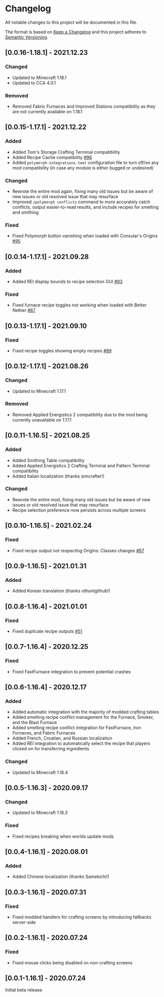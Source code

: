 # Changelog
All notable changes to this project will be documented in this file.

The format is based on [Keep a Changelog](http://keepachangelog.com/en/1.0.0/) and this project adheres to [Semantic Versioning](https://semver.org/spec/v2.0.0.html).

## [0.0.16-1.18.1] - 2021.12.23
### Changed
- Updated to Minecraft 1.18.1
- Updated to CCA 4.0.1
### Removed
- Removed Fabric Furnaces and Improved Stations compatibility as they are not currently available on 1.18.1

## [0.0.15-1.17.1] - 2021.12.22
### Added
- Added Tom's Storage Crafting Terminal compatibility
- Added Recipe Cache compatibility [#96](https://github.com/TheIllusiveC4/Polymorph/issues/96)
- Added `polymorph-integrations.toml` configuration file to turn off/on any mod compatibility (in case any module is
  either bugged or undesired)
### Changed
- Rewrote the entire mod again, fixing many old issues but be aware of new issues or old resolved issue that may resurface
- Improved `/polymorph conflicts` command to more accurately catch conflicts, output easier-to-read results, and include
  recipes for smelting and smithing
### Fixed
- Fixed Polymorph button vanishing when loaded with Consular's Origins [#95](https://github.com/TheIllusiveC4/Polymorph/issues/95)

## [0.0.14-1.17.1] - 2021.09.28
### Added
- Added REI display bounds to recipe selection GUI [#93](https://github.com/TheIllusiveC4/Polymorph/issues/93)
### Fixed
- Fixed furnace recipe toggles not working when loaded with Better Nether [#87](https://github.com/TheIllusiveC4/Polymorph/issues/87)

## [0.0.13-1.17.1] - 2021.09.10
### Fixed
- Fixed recipe toggles showing empty recipes [#89](https://github.com/TheIllusiveC4/Polymorph/issues/89)

## [0.0.12-1.17.1] - 2021.08.26
### Changed
- Updated to Minecraft 1.17.1
### Removed
- Removed Applied Energistics 2 compatibility due to the mod being currently unavailable on 1.17.1

## [0.0.11-1.16.5] - 2021.08.25
### Added
- Added Smithing Table compatibility
- Added Applied Energistics 2 Crafting Terminal and Pattern Terminal compatibility
- Added Italian localization (thanks simcrafter!)
### Changed
- Rewrote the entire mod, fixing many old issues but be aware of new issues or old resolved issue that may resurface
- Recipe selection preference now persists across multiple screens

## [0.0.10-1.16.5] - 2021.02.24
### Fixed
- Fixed recipe output not respecting Origins: Classes changes [#67](https://github.com/TheIllusiveC4/Polymorph/issues/67)

## [0.0.9-1.16.5] - 2021.01.31
### Added
- Added Korean translation (thanks othuntgithub!)

## [0.0.8-1.16.4] - 2021.01.01
### Fixed
- Fixed duplicate recipe outputs [#51](https://github.com/TheIllusiveC4/Polymorph/issues/51)

## [0.0.7-1.16.4] - 2020.12.25
### Fixed
- Fixed FastFurnace integration to prevent potential crashes

## [0.0.6-1.16.4] - 2020.12.17
### Added
- Added automatic integration with the majority of modded crafting tables
- Added smelting recipe conflict management for the Furnace, Smoker, and the Blast Furnace
- Added smelting recipe conflict integration for FastFurnace, Iron Furnaces, and Fabric Furnaces
- Added French, Croatian, and Russian localization
- Added REI integration to automatically select the recipe that players clicked on for transferring
ingredients
### Changed
- Updated to Minecraft 1.16.4

## [0.0.5-1.16.3] - 2020.09.17
### Changed
- Updated to Minecraft 1.16.3
### Fixed
- Fixed recipes breaking when worlds update mods

## [0.0.4-1.16.1] - 2020.08.01
### Added
- Added Chinese localization (thanks Samekichi!)

## [0.0.3-1.16.1] - 2020.07.31
### Fixed
- Fixed modded handlers for crafting screens by introducing fallbacks server-side

## [0.0.2-1.16.1] - 2020.07.24
### Fixed
- Fixed mouse clicks being disabled on non-crafting screens

## [0.0.1-1.16.1] - 2020.07.24
Initial beta release
